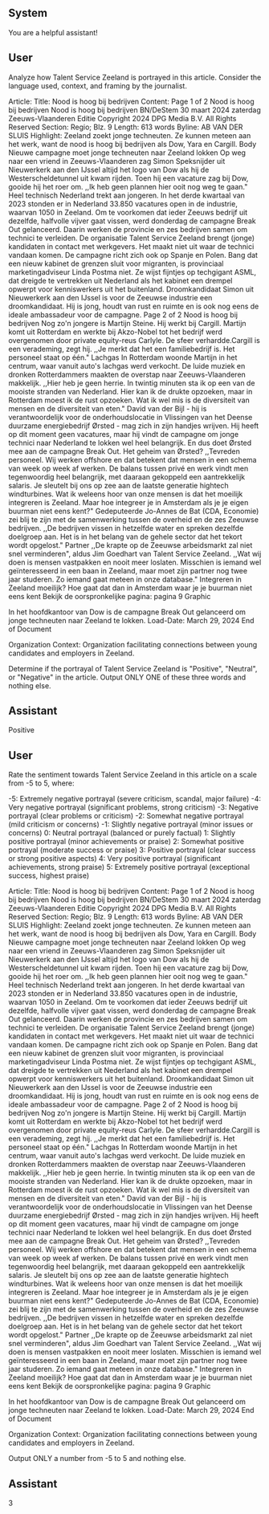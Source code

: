 ## System

You are a helpful assistant!

## User


Analyze how Talent Service Zeeland is portrayed in this article. Consider the language used, context, and framing by the journalist.

Article:
Title: Nood is hoog bij bedrijven
Content: Page 1 of 2
Nood is hoog bij bedrijven
Nood is hoog bij bedrijven
BN/DeStem
30 maart 2024 zaterdag
Zeeuws-Vlaanderen Editie
Copyright 2024 DPG Media B.V. All Rights Reserved
Section: Regio; Blz. 9
Length: 613 words
Byline: AB VAN DER SLUIS
Highlight: Zeeland zoekt jonge techneuten. Ze kunnen meteen aan het werk, want de nood is hoog bij bedrijven 
als Dow, Yara en Cargill.
Body
Nieuwe campagne moet jonge techneuten naar Zeeland lokken
Op weg naar een vriend in Zeeuws-Vlaanderen zag Simon Speksnijder uit Nieuwerkerk aan den IJssel altijd het 
logo van Dow als hij de Westerscheldetunnel uit kwam rijden. Toen hij een vacature zag bij Dow, gooide hij het roer 
om. ,,Ik heb geen plannen hier ooit nog weg te gaan." 
Heel technisch Nederland trekt aan jongeren. In het derde kwartaal van 2023 stonden er in Nederland 33.850 
vacatures open in de industrie, waarvan 1050 in Zeeland. 
Om te voorkomen dat ieder Zeeuws bedrijf uit dezelfde, halfvolle vijver gaat vissen, werd donderdag de campagne 
Break Out gelanceerd. Daarin werken de provincie en zes bedrijven samen om technici te verleiden. De organisatie 
Talent Service Zeeland brengt (jonge) kandidaten in contact met werkgevers. 
Het maakt niet uit waar de technici vandaan komen. De campagne richt zich ook op Spanje en Polen. Bang dat een 
nieuw kabinet de grenzen sluit voor migranten, is provinciaal marketingadviseur Linda Postma niet. Ze wijst fijntjes 
op techgigant ASML, dat dreigde te vertrekken uit Nederland als het kabinet een drempel opwerpt voor 
kenniswerkers uit het buitenland.
Droomkandidaat
Simon uit Nieuwerkerk aan den IJssel is voor de Zeeuwse industrie een droomkandidaat. Hij is jong, houdt van rust 
en ruimte en is ook nog eens de ideale ambassadeur voor de campagne. 
Page 2 of 2
Nood is hoog bij bedrijven
Nog zo'n jongere is Martijn Steine. Hij werkt bij Cargill. Martijn komt uit Rotterdam en werkte bij Akzo-Nobel tot het 
bedrijf werd overgenomen door private equity-reus Carlyle. De sfeer verhardde.Cargill is een verademing, zegt hij. 
,,Je merkt dat het een familiebedrijf is. Het personeel staat op één."
Lachgas
In Rotterdam woonde Martijn in het centrum, waar vanuit auto's lachgas werd verkocht. De luide muziek en 
dronken Rotterdammers maakten de overstap naar Zeeuws-Vlaanderen makkelijk. ,,Hier heb je geen herrie. In 
twintig minuten sta ik op een van de mooiste stranden van Nederland. Hier kan ik de drukte opzoeken, maar in 
Rotterdam moest ik de rust opzoeken. Wat ik wel mis is de diversiteit van mensen en de diversiteit van eten." 
David van der Bijl - hij is verantwoordelijk voor de onderhoudslocatie in Vlissingen van het Deense duurzame 
energiebedrijf Ørsted - mag zich in zijn handjes wrijven. Hij heeft op dit moment geen vacatures, maar hij vindt de 
campagne om jonge technici naar Nederland te lokken wel heel belangrijk. En dus doet Ørsted mee aan de 
campagne Break Out. 
Het geheim van Ørsted? ,,Tevreden personeel. Wij werken offshore en dat betekent dat mensen in een schema 
van week op week af werken. De balans tussen privé en werk vindt men tegenwoordig heel belangrijk, met daaraan 
gekoppeld een aantrekkelijk salaris. Je sleutelt bij ons op zee aan de laatste generatie hightech windturbines. Wat 
ik weleens hoor van onze mensen is dat het moeilijk integreren is Zeeland. Maar hoe integreer je in Amsterdam als 
je je eigen buurman niet eens kent?" 
Gedeputeerde Jo-Annes de Bat (CDA, Economie) zei blij te zijn met de samenwerking tussen de overheid en de 
zes Zeeuwse bedrijven. ,,De bedrijven vissen in hetzelfde water en spreken dezelfde doelgroep aan. Het is in het 
belang van de gehele sector dat het tekort wordt opgelost."
Partner
,,De krapte op de Zeeuwse arbeidsmarkt zal niet snel verminderen", aldus Jim Goedhart van Talent Service 
Zeeland. ,,Wat wij doen is mensen vastpakken en nooit meer loslaten. Misschien is iemand wel geïnteresseerd in 
een baan in Zeeland, maar moet zijn partner nog twee jaar studeren. Zo iemand gaat meteen in onze database."
Integreren in Zeeland moeilijk? Hoe gaat dat dan in Amsterdam waar je je buurman niet eens kent
Bekijk de oorspronkelijke pagina: pagina 9
Graphic
 
In het hoofdkantoor van Dow is de campagne Break Out gelanceerd om jonge techneuten naar Zeeland te lokken.
Load-Date: March 29, 2024
End of Document

Organization Context: Organization facilitating connections between young candidates and employers in Zeeland.

Determine if the portrayal of Talent Service Zeeland is "Positive", "Neutral", or "Negative" in the article.
Output ONLY ONE of these three words and nothing else.


## Assistant

Positive

## User


Rate the sentiment towards Talent Service Zeeland in this article on a scale from -5 to 5, where:

-5: Extremely negative portrayal (severe criticism, scandal, major failure)
-4: Very negative portrayal (significant problems, strong criticism)
-3: Negative portrayal (clear problems or criticism)
-2: Somewhat negative portrayal (mild criticism or concerns)
-1: Slightly negative portrayal (minor issues or concerns)
0: Neutral portrayal (balanced or purely factual)
1: Slightly positive portrayal (minor achievements or praise)
2: Somewhat positive portrayal (moderate success or praise)
3: Positive portrayal (clear success or strong positive aspects)
4: Very positive portrayal (significant achievements, strong praise)
5: Extremely positive portrayal (exceptional success, highest praise)

Article:
Title: Nood is hoog bij bedrijven
Content: Page 1 of 2
Nood is hoog bij bedrijven
Nood is hoog bij bedrijven
BN/DeStem
30 maart 2024 zaterdag
Zeeuws-Vlaanderen Editie
Copyright 2024 DPG Media B.V. All Rights Reserved
Section: Regio; Blz. 9
Length: 613 words
Byline: AB VAN DER SLUIS
Highlight: Zeeland zoekt jonge techneuten. Ze kunnen meteen aan het werk, want de nood is hoog bij bedrijven 
als Dow, Yara en Cargill.
Body
Nieuwe campagne moet jonge techneuten naar Zeeland lokken
Op weg naar een vriend in Zeeuws-Vlaanderen zag Simon Speksnijder uit Nieuwerkerk aan den IJssel altijd het 
logo van Dow als hij de Westerscheldetunnel uit kwam rijden. Toen hij een vacature zag bij Dow, gooide hij het roer 
om. ,,Ik heb geen plannen hier ooit nog weg te gaan." 
Heel technisch Nederland trekt aan jongeren. In het derde kwartaal van 2023 stonden er in Nederland 33.850 
vacatures open in de industrie, waarvan 1050 in Zeeland. 
Om te voorkomen dat ieder Zeeuws bedrijf uit dezelfde, halfvolle vijver gaat vissen, werd donderdag de campagne 
Break Out gelanceerd. Daarin werken de provincie en zes bedrijven samen om technici te verleiden. De organisatie 
Talent Service Zeeland brengt (jonge) kandidaten in contact met werkgevers. 
Het maakt niet uit waar de technici vandaan komen. De campagne richt zich ook op Spanje en Polen. Bang dat een 
nieuw kabinet de grenzen sluit voor migranten, is provinciaal marketingadviseur Linda Postma niet. Ze wijst fijntjes 
op techgigant ASML, dat dreigde te vertrekken uit Nederland als het kabinet een drempel opwerpt voor 
kenniswerkers uit het buitenland.
Droomkandidaat
Simon uit Nieuwerkerk aan den IJssel is voor de Zeeuwse industrie een droomkandidaat. Hij is jong, houdt van rust 
en ruimte en is ook nog eens de ideale ambassadeur voor de campagne. 
Page 2 of 2
Nood is hoog bij bedrijven
Nog zo'n jongere is Martijn Steine. Hij werkt bij Cargill. Martijn komt uit Rotterdam en werkte bij Akzo-Nobel tot het 
bedrijf werd overgenomen door private equity-reus Carlyle. De sfeer verhardde.Cargill is een verademing, zegt hij. 
,,Je merkt dat het een familiebedrijf is. Het personeel staat op één."
Lachgas
In Rotterdam woonde Martijn in het centrum, waar vanuit auto's lachgas werd verkocht. De luide muziek en 
dronken Rotterdammers maakten de overstap naar Zeeuws-Vlaanderen makkelijk. ,,Hier heb je geen herrie. In 
twintig minuten sta ik op een van de mooiste stranden van Nederland. Hier kan ik de drukte opzoeken, maar in 
Rotterdam moest ik de rust opzoeken. Wat ik wel mis is de diversiteit van mensen en de diversiteit van eten." 
David van der Bijl - hij is verantwoordelijk voor de onderhoudslocatie in Vlissingen van het Deense duurzame 
energiebedrijf Ørsted - mag zich in zijn handjes wrijven. Hij heeft op dit moment geen vacatures, maar hij vindt de 
campagne om jonge technici naar Nederland te lokken wel heel belangrijk. En dus doet Ørsted mee aan de 
campagne Break Out. 
Het geheim van Ørsted? ,,Tevreden personeel. Wij werken offshore en dat betekent dat mensen in een schema 
van week op week af werken. De balans tussen privé en werk vindt men tegenwoordig heel belangrijk, met daaraan 
gekoppeld een aantrekkelijk salaris. Je sleutelt bij ons op zee aan de laatste generatie hightech windturbines. Wat 
ik weleens hoor van onze mensen is dat het moeilijk integreren is Zeeland. Maar hoe integreer je in Amsterdam als 
je je eigen buurman niet eens kent?" 
Gedeputeerde Jo-Annes de Bat (CDA, Economie) zei blij te zijn met de samenwerking tussen de overheid en de 
zes Zeeuwse bedrijven. ,,De bedrijven vissen in hetzelfde water en spreken dezelfde doelgroep aan. Het is in het 
belang van de gehele sector dat het tekort wordt opgelost."
Partner
,,De krapte op de Zeeuwse arbeidsmarkt zal niet snel verminderen", aldus Jim Goedhart van Talent Service 
Zeeland. ,,Wat wij doen is mensen vastpakken en nooit meer loslaten. Misschien is iemand wel geïnteresseerd in 
een baan in Zeeland, maar moet zijn partner nog twee jaar studeren. Zo iemand gaat meteen in onze database."
Integreren in Zeeland moeilijk? Hoe gaat dat dan in Amsterdam waar je je buurman niet eens kent
Bekijk de oorspronkelijke pagina: pagina 9
Graphic
 
In het hoofdkantoor van Dow is de campagne Break Out gelanceerd om jonge techneuten naar Zeeland te lokken.
Load-Date: March 29, 2024
End of Document

Organization Context: Organization facilitating connections between young candidates and employers in Zeeland.

Output ONLY a number from -5 to 5 and nothing else.


## Assistant

3

